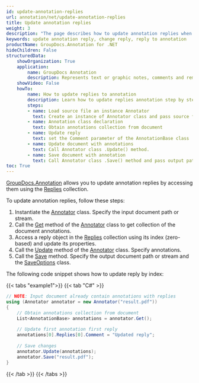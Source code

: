 ```yaml
---
id: update-annotation-replies
url: annotation/net/update-annotation-replies
title: Update annotation replies
weight: 3
description: "The page describes how to update annotation replies when collaborate over document using GroupDocs.Annotation for .NET API."
keywords: update annotation reply, change reply, reply to annotation
productName: GroupDocs.Annotation for .NET
hideChildren: False
structuredData:
    showOrganization: True
    application:    
        name: GroupDocs Annotation
        description: Represents text or graphic notes, comments and remarks attached to a specific part of the content of the document using C#
    showVideo: False
    howTo:
        name: How to update replies to annotation
        description: Learn how to update replies annotation step by step
        steps:
        - name: Load source file an instance Annotator
          text: Create an instance of Annotator class and pass source file path as a constructor parameter. You may specify absolute or relative file path as per your requirements. 
        - name: Annotation class declaration
          text: Obtain annotations collection from document
        - name: Update reply 
          text: set the Comment parameter of the AnnotationBase class
        - name: Update document with annotations
          text: Call Annotator class .Update() method.
        - name: Save document with annotation
          text: Call Annotator class .Save() method and pass output path file.
toc: True
---
```

[GroupDocs.Annotation](https://products.groupdocs.com/annotation/net) allows you to update annotation replies by accessing them using the [Replies](https://reference.groupdocs.com/annotation/net/groupdocs.annotation.models.annotationmodels/annotationbase/properties/replies) collection.

To update annotation replies, follow these steps:

1.   Instantiate the [Annotator](https://reference.groupdocs.com/net/annotation/groupdocs.annotation/annotator) class. Specify the input document path or stream.
2.   Call the [Get](https://reference.groupdocs.com/annotation/net/groupdocs.annotation/annotator/methods/get) method of the [Annotator](https://reference.groupdocs.com/net/annotation/groupdocs.annotation/annotator) class to get collection of the document annotations.
3.   Access a reply object in the [Replies](https://reference.groupdocs.com/annotation/net/groupdocs.annotation.models.annotationmodels/annotationbase/properties/replies) collection using its index (zero-based) and update its properties.
4.   Call the [Update](https://reference.groupdocs.com/annotation/net/groupdocs.annotation/annotator/methods/update) method of the [Annotator](https://reference.groupdocs.com/net/annotation/groupdocs.annotation/annotator) class. Specify annotations.
5.   Call the [Save](https://reference.groupdocs.com/net/annotation/groupdocs.annotation/annotator/methods/save/index) method. Specify the output document path or stream and the [SaveOptions](https://reference.groupdocs.com/net/annotation/groupdocs.annotation.options/saveoptions) class.
    

The following code snippet shows how to update reply by index: 

{{< tabs "example1">}}
{{< tab "C#" >}}
```csharp
// NOTE: Input document already contain annotations with replies
using (Annotator annotator = new Annotator("result.pdf"))
{
	// Obtain annotations collection from document
	List<AnnotationBase> annotations = annotator.Get();
                
	// Update first annotation first reply
	annotations[0].Replies[0].Comment = "Updated reply";
                
	// Save changes
	annotator.Update(annotations);
	annotator.Save("result.pdf");
}
```
{{< /tab >}}
{{< /tabs >}}